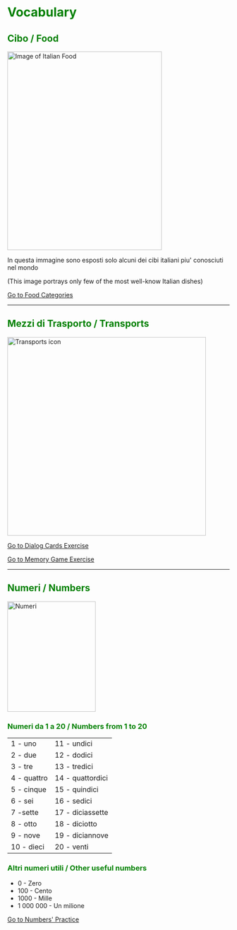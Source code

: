 
<h1 style="color:green;"> Vocabulary </h1>

<h2 style="color:green;"> Cibo / Food </h2>
   
<p>
   <a href="https://clipart4school.com/wp-content/uploads/2018/05/Italian-Food-Clipart-preview.jpg" title="Italian Food">
     
 <img class="imgLeft"
    src="https://clipart4school.com/wp-content/uploads/2018/05/Italian-Food-Clipart-preview.jpg" alt="Image of Italian Food" height="450" width="350">
   
   </a>

<p lang="it"> In questa immagine sono esposti solo alcuni dei cibi italiani piu' conosciuti nel mondo  </p>

<p lang="en">(This image portrays only few of the most well-know Italian dishes) </p> 
 
  <p style="clear:both;"></p>
  
  <p>
<a style="float:right:" href="food.html" class="btn2">Go to Food Categories</a>
</p>
<div style="clear.both;"> </div>
  
  
  <hr>


<h2 style="color:green;"> Mezzi di Trasporto / Transports </h2>

<a title="David, Olivier Guin, Jule Steffen &amp; Matthias Schmidt [CC BY 3.0 (https://creativecommons.org/licenses/by/3.0)], via Wikimedia Commons" href="https://commons.wikimedia.org/wiki/File:Transports_icon.png"><img width="450" alt="Transports icon" src="https://upload.wikimedia.org/wikipedia/commons/thumb/b/b7/Transports_icon.png/512px-Transports_icon.png"></a>


<p>
<a style="float:right:" href="dialogcards.html" class="btn2">Go to Dialog Cards Exercise</a>
</p>
<div style="clear.both;"> </div>


<p>
<a style="float:right:" href="memorygame.html" class="btn2">Go to Memory Game Exercise</a>
</p>
<div style="clear.both;"> </div>


<hr>


<h2 style="color:green;"> Numeri / Numbers </h2>

<p>
   <a href="https://www.publicdomainpictures.net/pictures/40000/velka/numbers-colorful-clip-art.jpg#.XDSECmGMgDs.link" title="Numeri">
      
<img class="imgLeft"
    src="https://www.publicdomainpictures.net/pictures/40000/velka/numbers-colorful-clip-art.jpg#.XDSECmGMgDs.link"  alt="Numeri" height="250" width="200">
   
   </a>
 
  <p style="clear:both;"></p>


<h3 style="color:green;"> Numeri da 1 a 20 / Numbers from 1 to 20 </h3>

<table lang="it">
  <tr><td> 1 - uno </td> <td> 11 - undici </td> </tr>
  <tr><td> 2 - due </td> <td> 12 - dodici </td> </tr>
  <tr><td> 3 - tre </td> <td> 13 - tredici </td> </tr>
  <tr><td> 4 - quattro </td> <td> 14 - quattordici </td> </tr>
  <tr><td> 5 - cinque </td> <td> 15 - quindici </td> </tr>
  <tr><td> 6 - sei </td> <td> 16 - sedici </td> </tr>
  <tr><td> 7 -sette </td> <td> 17 - diciassette </td> </tr>
  <tr><td> 8 - otto </td> <td> 18 - diciotto </td> </tr>
  <tr><td> 9 - nove </td> <td> 19 - diciannove </td> </tr>
  <tr><td> 10 - dieci </td> <td> 20 - venti </td> </tr> 
   </table>  

  <h3 style="color:green;"> Altri numeri utili / Other useful numbers </h3>

<ul style="list-style-type:disc">
  <li> 0 - Zero </li> 
  <li> 100 - Cento </li> 
  <li> 1000 - Mille </li>
  <li> 1 000 000 - Un milione </li>
</ul>


<p>
<a style="float:right:" href="numbers.html" class="btn2">Go to Numbers' Practice</a>
</p>
<div style="clear.both;"> </div>




